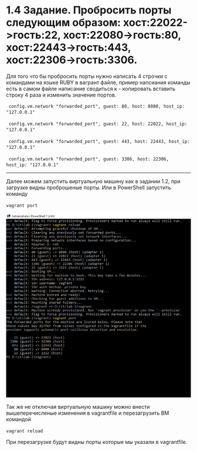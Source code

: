 # 1.4 Задание. Пробросить порты следующим образом: хост:22022->гость:22, хост:22080->гость:80, хост:22443->гость:443, хост:22306->гость:3306. 
	
Для того что бы пробросить порты нужно написать 4 строчки с командами на языке RUBY в вагрант файле, пример напсиания команды есть в самом файле написание сводиться к - копировать вставить строку 4 раза и изменить значение портов. 

```
 config.vm.network "forwarded_port", guest: 80, host: 8080, host_ip: "127.0.0.1"

 config.vm.network "forwarded_port", guest: 22, host: 22022, host_ip: "127.0.0.1"

 config.vm.network "forwarded_port", guest: 443, host: 22443, host_ip: "127.0.0.1"

 config.vm.network "forwarded_port", guest: 3306, host: 22306, host_ip: "127.0.0.1"

```
---

Далее можем запустить виртуальную машину как в задании 1.2, при загрузке видны проброшеные порты.
Или в PowerShell запустить команду 

` vagrant port `

![alt text](https://github.com/andy-ml/dev_ops/blob/main/lab-1.4/1.4-img.png)


Так же не отключая виртуальную машину можно внести вышеперечисленые изменения в vagrantfile и перезагрузить ВМ командой

` vagrant reload `

При перезагрузке будут видны порты которые мы указали в vagrantfile. 



